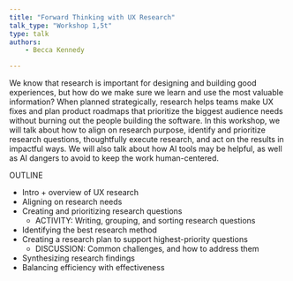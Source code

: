 ```yaml
---
title: "Forward Thinking with UX Research"
talk_type: "Workshop 1,5t"
type: talk
authors:
    - Becca Kennedy

---
```

We know that research is important for designing and building good experiences, but how do we make sure we learn and use the most valuable information? When planned strategically, research helps teams make UX fixes and plan product roadmaps that prioritize the biggest audience needs without burning out the people building the software. In this workshop, we will talk about how to align on research purpose, identify and prioritize research questions, thoughtfully execute research, and act on the results in impactful ways. We will also talk about how AI tools may be helpful, as well as AI dangers to avoid to keep the work human-centered.

OUTLINE
- Intro + overview of UX research
- Aligning on research needs
- Creating and prioritizing research questions
    - ACTIVITY: Writing, grouping, and sorting research questions
- Identifying the best research method
- Creating a research plan to support highest-priority questions
    - DISCUSSION: Common challenges, and how to address them
- Synthesizing research findings
- Balancing efficiency with effectiveness
